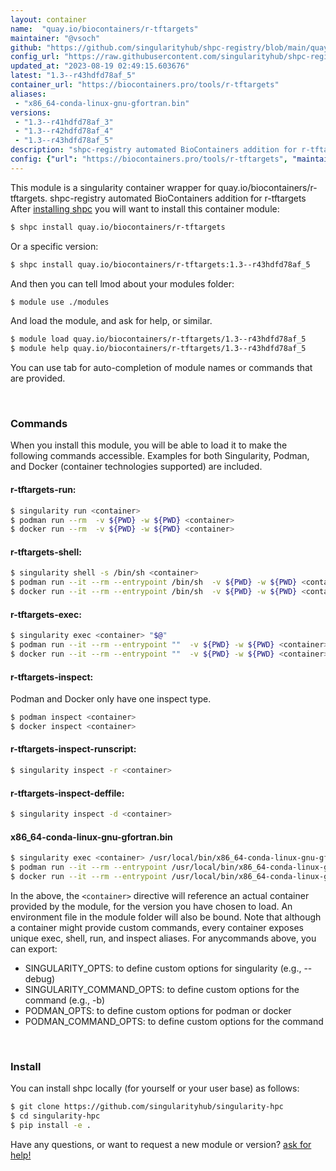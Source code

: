 ```yaml
---
layout: container
name:  "quay.io/biocontainers/r-tftargets"
maintainer: "@vsoch"
github: "https://github.com/singularityhub/shpc-registry/blob/main/quay.io/biocontainers/r-tftargets/container.yaml"
config_url: "https://raw.githubusercontent.com/singularityhub/shpc-registry/main/quay.io/biocontainers/r-tftargets/container.yaml"
updated_at: "2023-08-19 02:49:15.603676"
latest: "1.3--r43hdfd78af_5"
container_url: "https://biocontainers.pro/tools/r-tftargets"
aliases:
 - "x86_64-conda-linux-gnu-gfortran.bin"
versions:
 - "1.3--r41hdfd78af_3"
 - "1.3--r42hdfd78af_4"
 - "1.3--r43hdfd78af_5"
description: "shpc-registry automated BioContainers addition for r-tftargets"
config: {"url": "https://biocontainers.pro/tools/r-tftargets", "maintainer": "@vsoch", "description": "shpc-registry automated BioContainers addition for r-tftargets", "latest": {"1.3--r43hdfd78af_5": "sha256:69801e36accc3f7a1834490806e415390e3dd128f483ed46e6a693c74e4a9c46"}, "tags": {"1.3--r41hdfd78af_3": "sha256:5688596ec712a4178e1ee71f22382a54d159056f4cea881e1e7fc85daba609d0", "1.3--r42hdfd78af_4": "sha256:6538615f89a1ff30b9372b3c6629646831cb88cee7b88774004f16291db60897", "1.3--r43hdfd78af_5": "sha256:69801e36accc3f7a1834490806e415390e3dd128f483ed46e6a693c74e4a9c46"}, "docker": "quay.io/biocontainers/r-tftargets", "aliases": {"x86_64-conda-linux-gnu-gfortran.bin": "/usr/local/bin/x86_64-conda-linux-gnu-gfortran.bin"}}
---
```


This module is a singularity container wrapper for quay.io/biocontainers/r-tftargets.
shpc-registry automated BioContainers addition for r-tftargets
After [installing shpc](#install) you will want to install this container module:


```bash
$ shpc install quay.io/biocontainers/r-tftargets
```

Or a specific version:

```bash
$ shpc install quay.io/biocontainers/r-tftargets:1.3--r43hdfd78af_5
```

And then you can tell lmod about your modules folder:

```bash
$ module use ./modules
```

And load the module, and ask for help, or similar.

```bash
$ module load quay.io/biocontainers/r-tftargets/1.3--r43hdfd78af_5
$ module help quay.io/biocontainers/r-tftargets/1.3--r43hdfd78af_5
```

You can use tab for auto-completion of module names or commands that are provided.

<br>

### Commands

When you install this module, you will be able to load it to make the following commands accessible.
Examples for both Singularity, Podman, and Docker (container technologies supported) are included.

#### r-tftargets-run:

```bash
$ singularity run <container>
$ podman run --rm  -v ${PWD} -w ${PWD} <container>
$ docker run --rm  -v ${PWD} -w ${PWD} <container>
```

#### r-tftargets-shell:

```bash
$ singularity shell -s /bin/sh <container>
$ podman run --it --rm --entrypoint /bin/sh  -v ${PWD} -w ${PWD} <container>
$ docker run --it --rm --entrypoint /bin/sh  -v ${PWD} -w ${PWD} <container>
```

#### r-tftargets-exec:

```bash
$ singularity exec <container> "$@"
$ podman run --it --rm --entrypoint ""  -v ${PWD} -w ${PWD} <container> "$@"
$ docker run --it --rm --entrypoint ""  -v ${PWD} -w ${PWD} <container> "$@"
```

#### r-tftargets-inspect:

Podman and Docker only have one inspect type.

```bash
$ podman inspect <container>
$ docker inspect <container>
```

#### r-tftargets-inspect-runscript:

```bash
$ singularity inspect -r <container>
```

#### r-tftargets-inspect-deffile:

```bash
$ singularity inspect -d <container>
```


#### x86_64-conda-linux-gnu-gfortran.bin

```bash
$ singularity exec <container> /usr/local/bin/x86_64-conda-linux-gnu-gfortran.bin
$ podman run --it --rm --entrypoint /usr/local/bin/x86_64-conda-linux-gnu-gfortran.bin   -v ${PWD} -w ${PWD} <container> -c " $@"
$ docker run --it --rm --entrypoint /usr/local/bin/x86_64-conda-linux-gnu-gfortran.bin   -v ${PWD} -w ${PWD} <container> -c " $@"
```



In the above, the `<container>` directive will reference an actual container provided
by the module, for the version you have chosen to load. An environment file in the
module folder will also be bound. Note that although a container
might provide custom commands, every container exposes unique exec, shell, run, and
inspect aliases. For anycommands above, you can export:

 - SINGULARITY_OPTS: to define custom options for singularity (e.g., --debug)
 - SINGULARITY_COMMAND_OPTS: to define custom options for the command (e.g., -b)
 - PODMAN_OPTS: to define custom options for podman or docker
 - PODMAN_COMMAND_OPTS: to define custom options for the command

<br>

### Install

You can install shpc locally (for yourself or your user base) as follows:

```bash
$ git clone https://github.com/singularityhub/singularity-hpc
$ cd singularity-hpc
$ pip install -e .
```

Have any questions, or want to request a new module or version? [ask for help!](https://github.com/singularityhub/singularity-hpc/issues)